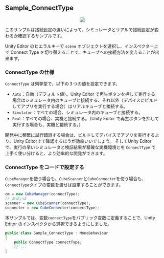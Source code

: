 ## Sample_ConnectType

<div  align="center">
<img src="../../../../../docs/res/cube/sample_connectType.png">
</div>

このサンプルは接続設定の違いによって、シミュレータとリアルで接続設定が変わるか確認するサンプルです。

Unity Editor のヒエラルキーで `scene` オブジェクトを選択し、インスペクター上で Connect Type を切り替えることで、キューブへの接続方法を変えることが出来ます。

### ConnectType の仕様

`ConnectType` は列挙型で、以下の３つの値を設定できます。
- `Auto`：自動（デフォルト値）。Unity Editor で再生ボタンを押して実行する場合はシミュレータ内のキューブと接続する、それ以外（デバイスにビルドしてアプリを実行する場合）はリアルキューブと接続する。
- `Simulator`：すべての場合、シミュレータ内のキューブと接続する。
- `Real`：すべての場合、実機と接続する。（Unity Editor で再生ボタンを押して実行する場合も、実機と接続する。）

開発中に頻繁に試行錯誤する場合は、ビルドしてデバイスでアプリを実行するより、Unity Editor上で確認するほうが効率いいでしょう。
そしてUnity Editorで、実行の早いシミュレータと検証結果が精確な実機環境とを `ConnectType` で上手く使い分けると、より効率的な開発ができます。

### ConnectType をコードで設定する

`CubeManager`を使う場合も、`CubeScanner`と`CubeConnecter`を使う場合も、`ConnectType`タイプの変数を渡せば設定することができます。

```c#
cm = new CubeManager(connectType);
// あるいは
scanner = new CubeScanner(connectType);
connecter = new CubeConnecter(connectType);
```

本サンプルでは、変数`connectType`をパブリック変数に定義することで、Unity Editor のインスペクタから選択できるようにしました。

```c#
public class Sample_ConnectType : MonoBehaviour
{
    public ConnectType connectType;
    // ...
}
```
